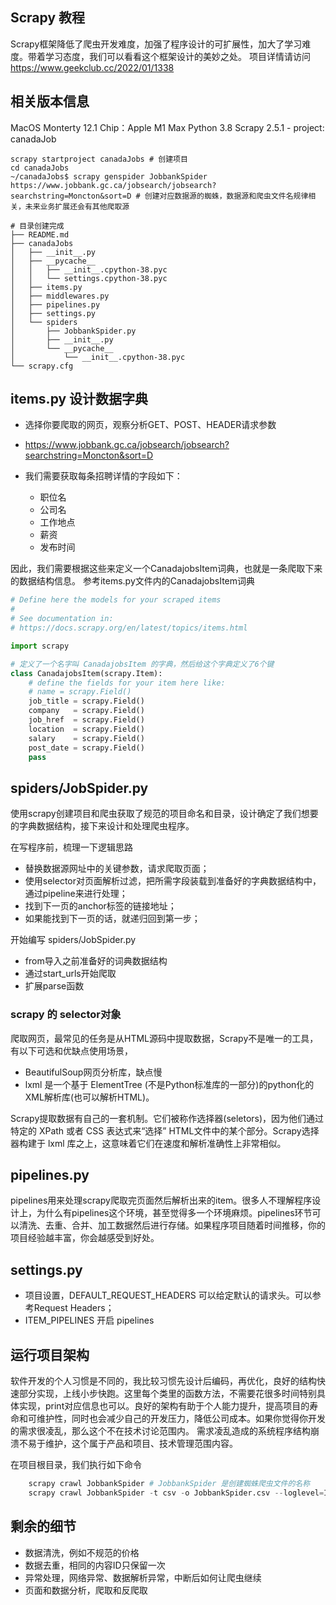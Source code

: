 ## Scrapy 教程
Scrapy框架降低了爬虫开发难度，加强了程序设计的可扩展性，加大了学习难度。带着学习态度，我们可以看看这个框架设计的美妙之处。
项目详情请访问 https://www.geekclub.cc/2022/01/1338

## 相关版本信息
MacOS Monterty 12.1
Chip：Apple M1 Max
Python 3.8
Scrapy 2.5.1 - project: canadaJob

```shell
scrapy startproject canadaJobs # 创建项目
cd canadaJobs
~/canadaJobs$ scrapy genspider JobbankSpider https://www.jobbank.gc.ca/jobsearch/jobsearch?searchstring=Moncton&sort=D # 创建对应数据源的蜘蛛，数据源和爬虫文件名规律相关，未来业务扩展还会有其他爬取源

# 目录创建完成
├── README.md
├── canadaJobs
│   ├── __init__.py
│   ├── __pycache__
│   │   ├── __init__.cpython-38.pyc
│   │   └── settings.cpython-38.pyc
│   ├── items.py
│   ├── middlewares.py
│   ├── pipelines.py
│   ├── settings.py
│   └── spiders
│       ├── JobbankSpider.py
│       ├── __init__.py
│       └── __pycache__
│           └── __init__.cpython-38.pyc
└── scrapy.cfg

```
## items.py 设计数据字典
- 选择你要爬取的网页，观察分析GET、POST、HEADER请求参数
- https://www.jobbank.gc.ca/jobsearch/jobsearch?searchstring=Moncton&sort=D

- 我们需要获取每条招聘详情的字段如下：
  - 职位名
  - 公司名
  - 工作地点
  - 薪资
  - 发布时间

因此，我们需要根据这些来定义一个CanadajobsItem词典，也就是一条爬取下来的数据结构信息。 参考items.py文件内的CanadajobsItem词典
```python
# Define here the models for your scraped items
#
# See documentation in:
# https://docs.scrapy.org/en/latest/topics/items.html

import scrapy

# 定义了一个名字叫 CanadajobsItem 的字典，然后给这个字典定义了6个键
class CanadajobsItem(scrapy.Item):
    # define the fields for your item here like:
    # name = scrapy.Field()
    job_title = scrapy.Field()
    company   = scrapy.Field()
    job_href  = scrapy.Field()
    location  = scrapy.Field()
    salary    = scrapy.Field()
    post_date = scrapy.Field()
    pass

```

## spiders/JobSpider.py
使用scrapy创建项目和爬虫获取了规范的项目命名和目录，设计确定了我们想要的字典数据结构，接下来设计和处理爬虫程序。

在写程序前，梳理一下逻辑思路
- 替换数据源网址中的关键参数，请求爬取页面；
- 使用selector对页面解析过滤，把所需字段装载到准备好的字典数据结构中，通过pipeline来进行处理；
- 找到下一页的anchor标签的链接地址；
- 如果能找到下一页的话，就递归回到第一步；

开始编写 spiders/JobSpider.py
- from导入之前准备好的词典数据结构
- 通过start_urls开始爬取
- 扩展parse函数


### scrapy 的 selector对象
爬取网页，最常见的任务是从HTML源码中提取数据，Scrapy不是唯一的工具，有以下可选和优缺点使用场景，
- BeautifulSoup网页分析库，缺点慢
- lxml 是一个基于 ElementTree (不是Python标准库的一部分)的python化的XML解析库(也可以解析HTML)。

Scrapy提取数据有自己的一套机制。它们被称作选择器(seletors)，因为他们通过特定的 XPath 或者 CSS 表达式来“选择” HTML文件中的某个部分。Scrapy选择器构建于 lxml 库之上，这意味着它们在速度和解析准确性上非常相似。


## pipelines.py
pipelines用来处理scrapy爬取完页面然后解析出来的item。很多人不理解程序设计上，为什么有pipelines这个环境，甚至觉得多一个环境麻烦。pipelines环节可以清洗、去重、合并、加工数据然后进行存储。如果程序项目随着时间推移，你的项目经验越丰富，你会越感受到好处。


## settings.py
- 项目设置，DEFAULT_REQUEST_HEADERS 可以给定默认的请求头。可以参考Request Headers；
- ITEM_PIPELINES 开启 pipelines

## 运行项目架构
软件开发的个人习惯是不同的，我比较习惯先设计后编码，再优化，良好的结构快速部分实现，上线小步快跑。这里每个类里的函数方法，不需要花很多时间特别具体实现，print对应信息也可以。良好的架构有助于个人能力提升，提高项目的寿命和可维护性，同时也会减少自己的开发压力，降低公司成本。如果你觉得你开发的需求很凌乱，那么这个不在技术讨论范围内。
需求凌乱造成的系统程序结构崩溃不易于维护，这个属于产品和项目、技术管理范围内容。

在项目根目录，我们执行如下命令
```python
    scrapy crawl JobbankSpider # JobbankSpider 是创建蜘蛛爬虫文件的名称
    scrapy crawl JobbankSpider -t csv -o JobbankSpider.csv --loglevel=INFO # 到处CSV
```

## 剩余的细节
- 数据清洗，例如不规范的价格
- 数据去重，相同的内容ID只保留一次
- 异常处理，网络异常、数据解析异常，中断后如何让爬虫继续
- 页面和数据分析，爬取和反爬取